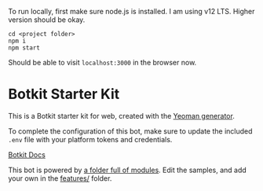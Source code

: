 To run locally, first make sure node.js is installed. I am using v12 LTS. Higher version should be okay.

```shell
cd <project folder>
npm i
npm start
```

Should be able to visit `localhost:3000` in the browser now.

# Botkit Starter Kit

This is a Botkit starter kit for web, created with the [Yeoman generator](https://github.com/howdyai/botkit/tree/master/packages/generator-botkit#readme).

To complete the configuration of this bot, make sure to update the included `.env` file with your platform tokens and credentials.

[Botkit Docs](https://botkit.ai/docs/v4)

This bot is powered by [a folder full of modules](https://botkit.ai/docs/v4/core.html#organize-your-bot-code). 
Edit the samples, and add your own in the [features/](features/) folder.
